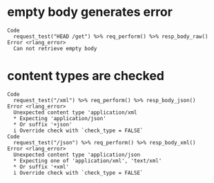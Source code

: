 # empty body generates error

    Code
      request_test("HEAD /get") %>% req_perform() %>% resp_body_raw()
    Error <rlang_error>
      Can not retrieve empty body

# content types are checked

    Code
      request_test("/xml") %>% req_perform() %>% resp_body_json()
    Error <rlang_error>
      Unexpected content type 'application/xml
      * Expecting 'application/json'
      * Or suffix '+json'
      i Override check with `check_type = FALSE`
    Code
      request_test("/json") %>% req_perform() %>% resp_body_xml()
    Error <rlang_error>
      Unexpected content type 'application/json
      * Expecting one of 'application/xml', 'text/xml'
      * Or suffix '+xml'
      i Override check with `check_type = FALSE`

